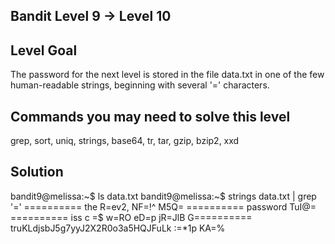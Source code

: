 ## Bandit Level 9 -> Level 10

## Level Goal

The password for the next level is stored in the file data.txt in one of the few human-readable strings, beginning with several '=' characters.

## Commands you may need to solve this level

grep, sort, uniq, strings, base64, tr, tar, gzip, bzip2, xxd


## Solution

bandit9@melissa:~$ ls
data.txt
bandit9@melissa:~$ strings data.txt | grep '='
========== the
R=ev2,
NF=!^
M5Q=
========== password
TuI@=
========== iss
c       =$
w=RO
eD=p
jR=JlB
G========== truKLdjsbJ5g7yyJ2X2R0o3a5HQJFuLk
:=*1p
KA=%